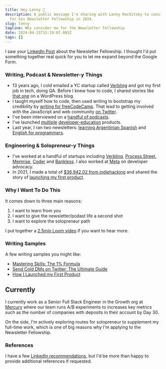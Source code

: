 ```yaml
---
title: Hey Lenny 👋
description: A public message I'm sharing with Lenny Rachitsky to consider me
  for his Newsletter Fellowship in 2024.
slug: lenny
tagline: Why consider me for the Newsletter Fellowship
date: 2024-04-15T15:19:07.085Z
tags: []
---
```

I saw your [LinkedIn Post](https://www.linkedin.com/posts/lennyrachitsky_apply-to-be-a-lennys-newsletter-fellow-activity-7183595686351831040-RZnx) about the Newsletter Fellowship. I thought I'd put something together real quick for you to let me expand beyond the Google Form. 

### Writing, Podcast & Newsletter-y Things

- 13 years ago, I cold emailed a YC startup called [Verbling](https://www.verbling.com/) and got my first job in tech, doing QA. Before I knew how to code, I shared stories like [that one](https://jjprevite.wordpress.com/2013/05/16/from-a-cold-email-to-an-internship-in-the-heart-of-san-francisco/) on a WordPress blog.
- I taught myself how to code, then used writing to bootstrap my credibility by [writing for freeCodeCamp](https://www.freecodecamp.org/news/author/jsjoeio/). That lead to getting involved with the JavaScript and web community [on Twitter](https://twitter.com/jsjoeio).
- I've been interviewed on a [handful of podcasts](https://open.spotify.com/playlist/77V3y3SJOmjNgxSA4jQOLJ?si=c5a034f300304d56).
- I've launched [multiple](https://vimforvscode.com/) [developer-education](https://www.typescriptcourse.com/) products.
- Last year, I ran two newsletters: [learning Argentinian Spanish](https://speakargentinianspanish.com/) and [English for programmers](https://englishbyte.com/).


### Engineering & Solopreneur-y Things
- I've worked at a handful of startups including [Verbling](https://www.verbling.com/), [Process Street](https://www.process.st/), [Memrise](https://www.memrise.com/), [Coder](https://coder.com/) and [Bankless](https://www.bankless.com/). I also worked at [Meta](https://www.meta.com/) on developer advocacy.
- In 2021, I made a total of [$36,942.02 from indiehacking](https://www.indiehackers.com/post/2021-income-report-36-942-02-4cff64da74) and shared the story of [launching my first product](https://joeprevite.com/launching-first-product).

### Why I Want To Do This

It comes down to three main reasons:
1. I want to learn from you
2. I want to give the newsletter/podast life a second shot
3. I want to explore the solopreneur path

I put together a [2.5min Loom video](https://www.loom.com/share/96cc7304ab524305b40e79e780c8ae2f) if you want to hear more.

### Writing Samples

A few writing samples you might like:
- [Mastering Skills: The 1% Formula](https://joeprevite.com/expertise-formula)
- [Send Cold DMs on Twitter: The Ultimate Guide](https://englishbyte.beehiiv.com/p/twitter-cold-dms-guide)
- [How I Launched my First Product
](https://joeprevite.com/launching-first-product)

## Currently

I currently work as a Senior Full Stack Engineer in the Growth org at [Mercury](https://mercury.com/) where our team runs A/B experiments to increases key metrics such as the number of companies with deposits in their account by Day 30.

On the side, I'm actively exploring routes for solopreneur to supplement my full-time work, which is one of big reasons why I'm applying to the Newsletter Fellowship. 


### References

I have a few [LinkedIn recommendations](https://www.linkedin.com/in/jsjoeio/details/recommendations/?detailScreenTabIndex=0), but I'd be more than happy to provide additional references if requested. 


